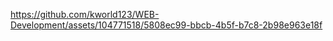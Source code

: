 





https://github.com/kworld123/WEB-Development/assets/104771518/5808ec99-bbcb-4b5f-b7c8-2b98e963e18f 

